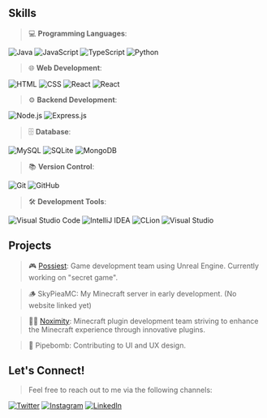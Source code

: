 ## Skills

> 💻 **Programming Languages**:

  ![Java](https://img.shields.io/badge/Java-%20-orange?style=for-the-badge&logo=java&logoColor=white)
  ![JavaScript](https://img.shields.io/badge/JavaScript-%20-orange?style=for-the-badge&logo=javascript&logoColor=white)
  ![TypeScript](https://img.shields.io/badge/TypeScript-%20-orange?style=for-the-badge&logo=typescript&logoColor=white)
  ![Python](https://img.shields.io/badge/Python-%20-orange?style=for-the-badge&logo=python&logoColor=white)

> 🌐 **Web Development**:
  
  ![HTML](https://img.shields.io/badge/HTML-%20-blue?style=for-the-badge&logo=html5&logoColor=white)
  ![CSS](https://img.shields.io/badge/CSS-%20-blue?style=for-the-badge&logo=css3&logoColor=white)
  ![React](https://img.shields.io/badge/React-%20-blue?style=for-the-badge&logo=react&logoColor=white)
  ![React](https://img.shields.io/badge/Vite-%20-blue?style=for-the-badge&logo=vite&logoColor=white)

> ⚙️ **Backend Development**:
  
  ![Node.js](https://img.shields.io/badge/Node.js-%20-lightgrey?style=for-the-badge&logo=node-dot-js&logoColor=white)
  ![Express.js](https://img.shields.io/badge/Express.js-%20-lightgrey?style=for-the-badge&logo=express&logoColor=white)

> 🗄️ **Database**:
  
  ![MySQL](https://img.shields.io/badge/MySQL-%20-green?style=for-the-badge&logo=mysql&logoColor=white)
  ![SQLite](https://img.shields.io/badge/SQLite-%20-green?style=for-the-badge&logo=sqlite&logoColor=white)
  ![MongoDB](https://img.shields.io/badge/MongoDB-%20-green?style=for-the-badge&logo=mongodb&logoColor=white)

> 📚 **Version Control**:
  
  ![Git](https://img.shields.io/badge/Git-%20-blueviolet?style=for-the-badge&logo=git&logoColor=white)
  ![GitHub](https://img.shields.io/badge/GitHub-%20-blueviolet?style=for-the-badge&logo=github&logoColor=white)

> 🛠️ **Development Tools**:
  
  ![Visual Studio Code](https://img.shields.io/badge/VS%20Code-%20-yellow?style=for-the-badge&logo=visual-studio-code&logoColor=white)
  ![IntelliJ IDEA](https://img.shields.io/badge/IntelliJ%20IDEA-%20-yellow?style=for-the-badge&logo=intellij-idea&logoColor=white)
  ![CLion](https://img.shields.io/badge/CLion-%20-yellow?style=for-the-badge&logo=clion&logoColor=white)
  ![Visual Studio](https://img.shields.io/badge/Visual%20Studio-%20-yellow?style=for-the-badge&logo=visual-studio&logoColor=white)

## Projects

> 🎮 [Possiest](https://possiest.com): Game development team using Unreal Engine. Currently working on "secret game".

> 🪵 SkyPieaMC: My Minecraft server in early development. (No website linked yet)

> 🧑‍💻 [Noximity](https://noximity.com): Minecraft plugin development team striving to enhance the Minecraft experience through innovative plugins.

> 🎵 Pipebomb: Contributing to UI and UX design.

## Let's Connect!

> Feel free to reach out to me via the following channels:

[![Twitter](https://img.shields.io/twitter/follow/matonsocials?style=social)](https://twitter.com/matonsocials)
[![Instagram](https://img.shields.io/badge/Instagram-Follow-blueviolet?style=social&logo=instagram)](https://www.instagram.com/matonsocials/)
[![LinkedIn](https://img.shields.io/badge/LinkedIn-Connect-blue?style=social&logo=linkedin)](https://www.linkedin.com/in/mathias-clari-drenik/)

